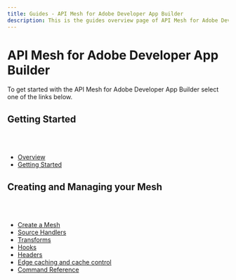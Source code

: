 ```yaml
---
title: Guides - API Mesh for Adobe Developer App Builder
description: This is the guides overview page of API Mesh for Adobe Developer App Builder 
---
```


# API Mesh for Adobe Developer App Builder

To get started with the API Mesh for Adobe Developer App Builder select one of the links below.

## Getting Started

<br></br>

-  [Overview](overview.md)
-  [Getting Started](getting-started.md)

## Creating and Managing your Mesh

<br></br>

-  [Create a Mesh](create-mesh.md)
-  [Source Handlers](source-handlers.md)
-  [Transforms](transforms.md)
-  [Hooks](hooks.md)
-  [Headers](headers.md)
-  [Edge caching and cache control](cache-control-headers.md)
-  [Command Reference](command-reference.md)
